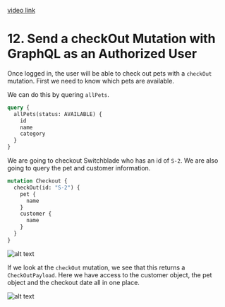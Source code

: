 [video link](https://egghead.io/lessons/graphql-send-a-checkout-mutation-with-graphql-as-an-authorized-user)

# 12. Send a checkOut Mutation with GraphQL as an Authorized User

Once logged in, the user will be able to check out pets with a `checkOut` mutation. First we need to know which pets are available.

We can do this by quering `allPets`.

```graphql
query {
  allPets(status: AVAILABLE) {
    id
    name
    category
  }
}
```

We are going to checkout Switchblade who has an id of `S-2`. We are also going to query the pet and customer information.

```graphql
mutation Checkout {
  checkOut(id: "S-2") {
    pet {
      name
    }
    customer {
      name
    }
  }
}
```

![alt text](https://i.ibb.co/Q9YghWb/scrnli-1-23-2020-6-26-48-PM.png)

If we look at the `checkOut` mutation, we see that this returns a `CheckOutPayload`. Here we have access to the customer object, the pet object and the checkout date all in one place.

![alt text](https://i.ibb.co/fHXh3KC/scrnli-1-23-2020-6-32-18-PM.png)

